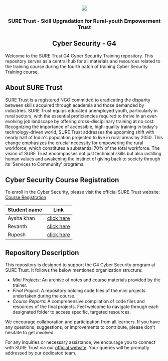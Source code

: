 <!-- PROJECT LOGO -->
<br />

<div align="center">
   <img src='https://user-images.githubusercontent.com/73131499/166115643-d3187f47-d38f-41b2-ae42-5ecbbc60de14.png' />


<h3 align="center">SURE Trust - Skill Upgradation for Rural-youth Empowerment Trust</h3>
  <h2>  Cyber Security - G4 </h2>
</div>

Welcome to the SURE Trust G4 Cyber Security Training repository. This repository serves as a central hub for all materials and resources related to the training course during the fourth batch of training Cyber Security Training course.

## About SURE Trust

SURE Trust is a registered NGO committed to eradicating the disparity between skills acquired through academia and those demanded by industries. SURE Trust equips educated unemployed youth, particularly in rural sectors, with the essential proficiencies required to thrive in an ever-evolving job landscape by offering cross-disciplinary training at no cost. Recognizing the importance of accessible, high-quality training in today's technology-driven world, SURE Trust addresses the upcoming shift with nearly half of India's population projected to live in rural areas by 2050. This change emphasizes the crucial necessity for empowering the rural workforce, which constitutes a substantial 70% of the total workforce. The vision of SURE Trust encompasses not just technical skills but also instilling human values and awakening the instinct of giving back to society through its 'Services to Community' programs. 

## Cyber Security Course Registration

To enroll in the Cyber Security, please visit the official SURE Trust website: [Course Registration](https://suretrustforruralyouth.com/courses)


|Student name|Link|
|------------|----|
|Aysha khan|[click here](https://github.com/sure-trust/G4_CS/blob/main/Course%20Reports/Aysha%20khan.md)|
|Revanth|[click here](https://github.com/sure-trust/G4_CS/blob/main/Course%20Reports/ANAND%20REVANTH%20KUMAR.md)|
|Rupesh|[click here](https://github.com/sure-trust/G4_CS/blob/main/Course%20Reports/Rupesh.md)|


## Repository Description

This repository is designed to support the G4 Cyber Security program at SURE Trust. It follows the below mentioned organization structure:

- *Mini Projects*: An archive of notes and course materials provided by the trainer.
- *Final Project*: A repository holding code files of the mini projects undertaken during the course.
- *Course Reports*: A comprehensive compilation of code files and resources of the final projects.
Feel welcome to navigate through each designated folder to access specific, targeted resources. 

We encourage collaboration and participation from all learners. If you have any questions, suggestions, or improvements to contribute, please don't hesitate to get involved.

For any inquiries or necessary assistance, we encourage you to connect with SURE Trust via our [official website](https://suretrustforruralyouth.com/). Your queries will be promptly addressed by our dedicated team.
